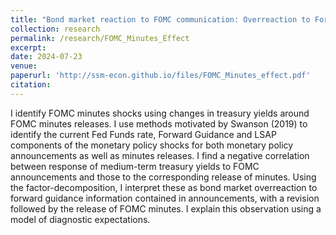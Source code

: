 ```yaml
---
title: "Bond market reaction to FOMC communication: Overreaction to Forward Guidance and Diagnostic Expectations"
collection: research
permalink: /research/FOMC_Minutes_Effect
excerpt: 
date: 2024-07-23
venue: 
paperurl: 'http://ssm-econ.github.io/files/FOMC_Minutes_effect.pdf'
citation: 
---
```


I identify FOMC minutes shocks using changes in
treasury yields around FOMC minutes releases. I use methods motivated
by Swanson (2019) to identify the current Fed Funds rate,
Forward Guidance and LSAP components of the monetary policy
shocks for both monetary policy announcements as well as minutes
releases. I find a negative correlation between response of medium-term treasury yields to FOMC announcements and those to the corresponding release of minutes. Using the factor-decomposition, I interpret these as bond market overreaction to forward guidance information
contained in announcements, with a revision followed by the release of FOMC minutes. I explain this observation
using a model of diagnostic expectations.





